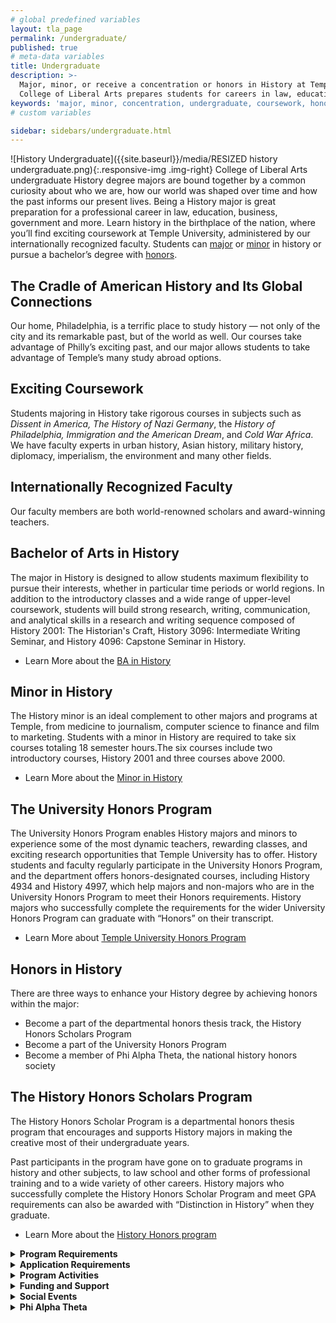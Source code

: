```yaml
---
# global predefined variables
layout: tla_page
permalink: /undergraduate/
published: true
# meta-data variables
title: Undergraduate
description: >-
  Major, minor, or receive a concentration or honors in History at Temple University. Coursework in the
  College of Liberal Arts prepares students for careers in law, education, business, government, and more.
keywords: 'major, minor, concentration, undergraduate, coursework, honors, funding, alpha theta'
# custom variables

sidebar: sidebars/undergraduate.html
---
```

![History Undergraduate]({{site.baseurl}}/media/RESIZED history undergraduate.png){:.responsive-img .img-right}
College of Liberal Arts undergraduate History degree majors are bound together by a common curiosity about who we are, how our world was shaped over time and how the past informs our present lives. Being a History major is great preparation for a professional career in law, education, business, government and more. Learn history in the birthplace of the nation, where you’ll find exciting coursework at Temple University, administered by our internationally recognized faculty. Students can [major](#bachelor-of-arts-in-history) or [minor](#minor-in-history) in history or pursue a bachelor’s degree with [honors](#honors-in-history).

## The Cradle of American History and Its Global Connections
Our home, Philadelphia, is a terrific place to study history — not only of the city and its remarkable past, but of the world as well. Our courses take advantage of Philly’s exciting past, and our major allows students to take advantage of Temple’s many study abroad options.

## Exciting Coursework
Students majoring in History take rigorous courses in subjects such as _Dissent in America, The History of Nazi Germany_, the _History of Philadelphia, Immigration and the American Dream_, and _Cold War Africa_. We have faculty experts in urban history, Asian history, military history, diplomacy, imperialism, the environment and many other fields.

## Internationally Recognized Faculty
Our faculty members are both world-renowned scholars and award-winning teachers.

## Bachelor of Arts in History
The major in History is designed to allow students maximum flexibility to pursue their interests, whether in particular time periods or world regions. In addition to the introductory classes and a wide range of upper-level coursework, students will build strong research, writing, communication, and analytical skills in a research and writing sequence composed of History 2001: The Historian's Craft, History 3096: Intermediate Writing Seminar, and History 4096: Capstone Seminar in History. 

- Learn More about the [BA in History](https://www.temple.edu/academics/degree-programs/history-major-la-hist-ba)

## Minor in History
The History minor is an ideal complement to other majors and programs at Temple, from medicine to journalism, computer science to finance and film to marketing. Students with a minor in History are required to take six courses totaling 18 semester hours.The six courses include two introductory courses, History 2001 and three courses above 2000.

- Learn More about the [Minor in History](http://bulletin.temple.edu/undergraduate/liberal-arts/history/minor-history/)

## The University Honors Program
The University Honors Program enables History majors and minors to experience some of the most dynamic teachers, rewarding classes, and exciting research opportunities that Temple University has to offer. History students and faculty regularly participate in the University Honors Program, and the department offers honors-designated courses, including History 4934 and History 4997, which help majors and non-majors who are in the University Honors Program to meet their Honors requirements. History majors who successfully complete the requirements for the wider University Honors Program can graduate with “Honors” on their transcript. 

- Learn More about [Temple University Honors Program](https://honors.temple.edu/)

## Honors in History
There are three ways to enhance your History degree by achieving honors within the major:

- Become a part of the departmental honors thesis track, the History Honors Scholars Program
- Become a part of the University Honors Program
- Become a member of Phi Alpha Theta, the national history honors society

## The History Honors Scholars Program
The History Honors Scholar Program is a departmental honors thesis program that encourages and supports History majors in making the creative most of their undergraduate years.

Past participants in the program have gone on to graduate programs in history and other subjects, to law school and other forms of professional training and to a wide variety of other careers. History majors who successfully complete the History Honors Scholar Program and meet GPA requirements can also be awarded with “Distinction in History” when they graduate.

- Learn More about the [History Honors program](http://bulletin.temple.edu/undergraduate/liberal-arts/history/ba-history/)

<details>
  <summary><strong>Program Requirements</strong></summary>
<blockquote>  
  <p>  
  The heart of the History Honors Scholar Program is the thesis, which gives students an opportunity to undertake in-depth historical 
  research and writing on a topic of their own choosing. In doing this, they are mentored by faculty in the History Department and part 
  of a cohort of other engaged and talented students undertaking their own research projects. The final version of the thesis will be
  required to be between 7000 and 10000 words, not including notes and bibliography. This is approximately the length of articles
  published in academic history journals. Students will also present their work.
  </p>
</blockquote>
  
  <blockquote>  
    <p>  
   The program runs on an annual basis and participants take two, three-credit courses during a single academic year. In the Fall 
   semester, students take History 4934 “Honors Historiography and Research Methods.” In this course, students develop their thesis 
   topics and work on researching them in primary and secondary sources. In the Spring semester, students take History 4997 “Honors 
   Thesis Seminar”. In this course, students complete their research and write, revise, and present their final thesis. Both of these
   courses are required for program participants and there are no substitutions possible. Completing History 4997 and the honors thesis 
   fulfills the “Capstone” writing requirement for History Majors. History majors need to separately fulfill the “Intermediate” writing 
   requirement for major, typically before they participate in the History Honors Scholar Program.
  </p>
 </blockquote>
    
  <blockquote>  
    <p>  
    Students who are double majors (including those in the Secondary Education/Social Studies and History joint degree program), 
    students with minors, transfer students, students studying abroad, and other types of students have all participated in the History 
    Honors Scholar Program in recent years. Interested students in such situations are encouraged to contact the program director as 
    early as possible to discuss how they might fit the thesis program into their academic plans. 
  </p>
 </blockquote>
 
  <blockquote>  
    <p>  
  The History Honors Scholar Program is a departmental honors program. It is separate from the University Honors program.  History  
  majors interested in the History Honors Scholar program are not required to be part of the University Honors program, but they can be 
  and the two programs are complimentary. Every year, the History Honors Scholars program includes some students who are in the 
  University Honors program and some who are not.
  </p>
 </blockquote>
</details>

<details>
  <summary><strong>Application Requirements</strong></summary>
<blockquote>  
  <p>  
  Writing an honors thesis is a challenging and rewarding endeavor.  Applicants for the History Honors Scholar Program should normally   
  have an overall GPA of 3.4 or higher and a GPA of 3.4 or higher within history courses. Most students who participate in the program 
  do so in their junior (60 or more credits earned) or senior (90 or more credits earned) years.
  </p>
</blockquote>
  
  <blockquote>  
    <p>  
    Admission to the program requires the recommendation of a History faculty member and is at the discretion of the History 
    Department. 
  </p>
 </blockquote>
 
  <blockquote>  
    <p>  
    For more information or to apply to the History Honors Scholar Program, contact the program director <a href="mailto:tglasson@temple.edu">Associate Professor Travis Glasson.</a>
  </p>
 </blockquote>
</details>

<details>
  <summary><strong>Program Activities</strong></summary>
<blockquote>  
  <p>  
  Graduating students in the Honors Program participate in an Honors Symposium in the late spring of their graduating year. At the symposium, students will present a 10-minute-long synopsis of their honors thesis to the community of History majors and faculty. The presentations describe their thesis journey: how they formulated their thesis problem, what kinds of sources they used to investigate their problem and their reflections on their arguments and findings.
  </p>
 </blockquote>
</details>

<details>
  <summary><strong>Funding and Support</strong></summary>
<blockquote>  
  <p>  
  Honors students can apply for financial support to cover research-related activities (such as visits to archives, travel to present scholarly papers etc.) up to $2,000 through the <a href="http://www.temple.edu/vpus/opportunities/">Undergraduate Research Incentive Fund.</a>
There are also funds available in the Diamond Research Scholars program.</a> Honors students are also encouraged to submit their completed theses to the <a href="http://guides.temple.edu/libraryprize">Library Prize for Undergraduate Research.</a>
  </p>
 </blockquote>
</details>

<details>
  <summary><strong>Social Events</strong></summary>
<blockquote>  
  <p>  
  The History Department will host an HONORS box lunch at the opening of each semester to encourage the growth of a vibrant community of 
  undergraduate scholars.
  </p>
 </blockquote>
</details>

<details>
  <summary><strong>Phi Alpha Theta</strong></summary>
<blockquote>  
  <p>  
  Phi Alpha Theta is a national history honors society that is open to both History majors and non-majors who have completed more than 12 credits in History and achieved a History GPA of 3.25 and a cumulative GPA of 3.1. To join Phi Alpha Theta, you don’t need to participate in the History Honors Scholars Program or the University Honors Program. For more information, contact the Phi Alpha Theta advisor, <a href="mailto:mrickett@temple.edu">Associate Professor Monica Ricketts.</a>
  </p>
 </blockquote>
</details>
